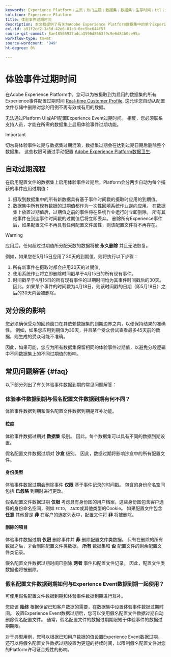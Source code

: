 ```yaml
---
keywords: Experience Platform；主页；热门主题；数据集；数据集；生存时间；ttl；生存时间；
solution: Experience Platform
title: 体验事件过期时间
description: 本文档提供了有关为Adobe Experience Platform数据集中的单个Experience事件配置过期时间的常规指南。
exl-id: a91f2cd2-3a5d-42e6-81c3-0ec5bc644f5f
source-git-commit: 8ae18565937adca3596d8663f9c9e6d84b0ce95a
workflow-type: tm+mt
source-wordcount: '849'
ht-degree: 0%

---
```


# 体验事件过期时间

在Adobe Experience Platform中，您可以为被摄取到为启用的数据集的所有Experience事件配置过期时间 [Real-time Customer Profile](./home.md). 这允许您自动从配置文件存储中删除对您的用例不再有效或有用的数据。

无法通过Platform UI或API配置Experience Event过期时间。 相反，您必须联系支持人员，才能在所需的数据集上启用体验事件过期功能。

>[!IMPORTANT]
>
>切勿将体验事件过期与数据集过期混淆，数据集过期会在达到过期日期后删除整个数据集。 这些权限可通过手动配置 [Adobe Experience Platform数据卫生](../hygiene/home.md).

## 自动过期流程

在启用配置文件的数据集上启用体验事件过期后，Platform会分两步自动为每个捕获的事件应用过期值：

1. 摄取到数据集中的所有新数据具有基于事件时间戳的摄取时应用的到期值。
1. 数据集中所有现有数据的过期值都作为一次性回填系统作业逆向应用。 在数据集上放置过期值后，过期值之前的事件将在系统作业运行时立即删除。 所有其他事件在到达事件时间戳的过期值后将立即丢弃。 删除所有Experience事件后，如果配置文件不再具有任何配置文件属性，则该配置文件将不再存在。

>[!WARNING]
>
>应用后，任何超过过期值所分配天数的数据将被 **永久删除** 并且无法恢复。

例如，如果您在5月15日应用了30天的到期值，则将执行以下步骤：

1. 所有新事件在摄取时都会应用30天的过期值。
1. 使用系统作业将立即删除时间戳早于4月15日的所有现有事件。
1. 时间戳早于4月15日的所有现有事件的过期时间均为其事件时间戳后的30天。 因此，如果某个事件的时间戳为4月18日，则该时间戳的日期（即5月18日）之后的30天内会被删除。

## 对分段的影响

您必须确保受众的回顾窗口在其依赖数据集的到期边界之内，以便保持结果的准确性。 例如，如果您应用到期值为30天，并且某个受众尝试查看最多45天前的数据，则生成的受众可能不准确。

因此，如果可能，您应为所有数据集保留相同的体验事件过期值，以避免分段逻辑中不同数据集上的不同过期值的影响。

## 常见问题解答 {#faq}

以下部分列出了有关体验事件数据到期的常见问题解答：

### 体验事件数据到期与假名配置文件数据到期有何不同？

体验事件数据到期和假名配置文件数据到期是互补功能。

#### 粒度

体验事件数据过期对 **数据集** 级别。 因此，每个数据集可以具有不同的数据到期设置。

假名配置文件数据过期对 **沙盒** 级别。 因此，数据过期将影响沙盒中的所有配置文件。

#### 身份类型

体验事件数据过期会删除事件 **仅限** 基于事件记录的时间戳。 包含的身份命名空间包括 **已忽略** 到期时进行更改。

假名配置文件数据过期 **仅限** 考虑具有身份图的用户档案，这些身份图包含客户选择的身份命名空间，例如 `ECID`， `AAID`或其他类型的Cookie。 如果配置文件包含 **任意** 其他曾是 **非** 在客户的选定列表中，配置文件将 **非** 将被删除。

#### 删除的项目

体验事件数据过期 **仅限** 删除事件并 **非** 删除配置文件类数据。 只有在删除的所有数据之后，才会删除配置文件类数据。 **所有** 数据集和 **否** 配置文件的剩余配置文件类记录。

假名配置文件数据过期时间已删除 **两者** 事件和配置文件记录。 因此，配置文件类数据也将被删除。

### 假名配置文件数据到期如何与Experience Event数据到期一起使用？

可使用假名配置文件数据到期和体验事件数据到期进行互补。

您应该 **始终** 根据保留已知客户数据的需要，在数据集中设置体验事件数据过期时间。 设置Experience Event数据过期后，您可以使用假名配置文件数据过期自动删除假名配置文件。 通常，假名配置文件的数据过期期限短于体验事件的数据过期期限。

对于典型用例，您可以根据已知用户数据的值设置Experience Event数据过期，还可以将假名配置文件数据过期设置为更短的持续时间，以限制假名配置文件对您的Platform许可证合规性的影响。
